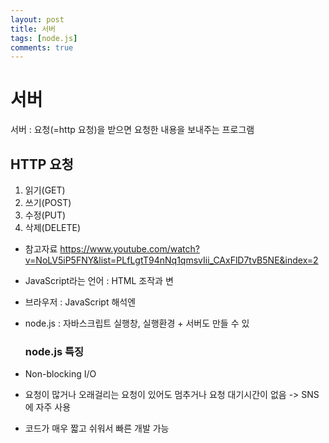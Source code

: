 ```yaml
---
layout: post
title: 서버
tags: [node.js]
comments: true
---
```


# 서버
서버 : 요청(=http 요청)을 받으면 요청한 내용을 보내주는 프로그램

## HTTP 요청
1. 읽기(GET)
2. 쓰기(POST)
3. 수정(PUT)
4. 삭제(DELETE)

- 참고자료
https://www.youtube.com/watch?v=NoLV5iP5FNY&list=PLfLgtT94nNq1qmsvIii_CAxFlD7tvB5NE&index=2

- JavaScript라는 언어 : HTML 조작과 변
- 브라우저 : JavaScript 해석엔
- node.js : 자바스크립트 실행창, 실행환경 + 서버도 만들 수 있

  ### node.js 특징
- Non-blocking I/O
- 요청이 많거나 오래걸리는 요청이 있어도 멈추거나 요청 대기시간이 없음 -> SNS에 자주 사용
- 코드가 매우 짧고 쉬워서 빠른 개발 가능
